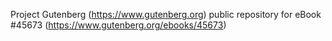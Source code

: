 Project Gutenberg (https://www.gutenberg.org) public repository for eBook #45673 (https://www.gutenberg.org/ebooks/45673)

